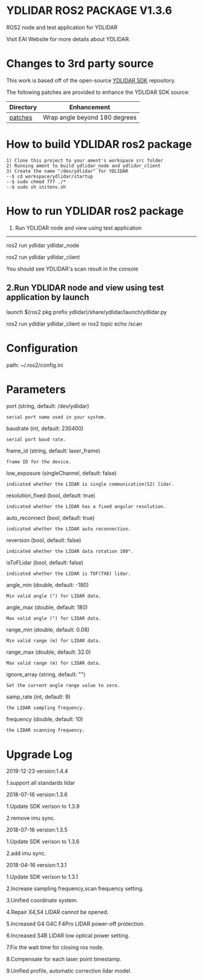 YDLIDAR ROS2 PACKAGE V1.3.6
=====================================================================

ROS2 node and test application for YDLIDAR

Visit EAI Website for more details about YDLIDAR.


Changes to 3rd party source
=====================================================================

This work is based off of the open-source
[YDLIDAR SDK](https://github.com/YDLIDAR/sdk.git) repository.

The following patches are provided to enhance the YDLIDAR SDK source:

| Directory            | Enhancement                   |
| -------------------- | ----------------------------- |
| [patches](patches)   | Wrap angle beyond 180 degrees |

How to build YDLIDAR ros2 package
=====================================================================
    1) Clone this project to your ament's workspace src folder
    2) Running ament to build ydlidar_node and ydlidar_client
    3) Create the name "/dev/ydlidar" for YDLIDAR
    --$ cd workspace/ydlidar/startup
    --$ sudo chmod 777 ./*
    --$ sudo sh initenv.sh

How to run YDLIDAR ros2 package
=====================================================================

1. Run YDLIDAR node and view using test application
------------------------------------------------------------
ros2 run ydlidar ydlidar_node

ros2 run ydlidar ydlidar_client

You should see YDLIDAR's scan result in the console

2.Run YDLIDAR node and view using test application by launch
------------------------------------------------------------
launch $(ros2 pkg prefix ydlidar)/share/ydlidar/launch/ydlidar.py

ros2 run ydldiar ydlidar_client or ros2 topic echo /scan

Configuration
=====================================================================
path: ~/.ros2/config.ini

Parameters
=====================================================================
port (string, default: /dev/ydlidar)

    serial port name used in your system. 

baudrate (int, default: 230400)

    serial port baud rate. 

frame_id (string, default: laser_frame)

    frame ID for the device. 

low_exposure (singleChannel, default: false)

    indicated whether the LIDAR is single communication(S2) lidar. 

resolution_fixed (bool, default: true)

    indicated whether the LIDAR has a fixed angular resolution. 

auto_reconnect (bool, default: true)

    indicated whether the LIDAR auto reconnection. 

reversion (bool, default: false)

    indicated whether the LIDAR data rotation 180°. 

isToFLidar (bool, default: false)

    indicated whether the LIDAR is TOF(TX8) lidar. 

angle_min (double, default: -180)

    Min valid angle (°) for LIDAR data. 

angle_max (double, default: 180)

    Max valid angle (°) for LIDAR data. 

range_min (double, default: 0.08)

    Min valid range (m) for LIDAR data. 

range_max (double, default: 32.0)

    Max valid range (m) for LIDAR data. 

ignore_array (string, default: "")

    Set the current angle range value to zero. 

samp_rate (int, default: 9)

    the LIDAR sampling frequency.

frequency (double, default: 10)

    the LIDAR scanning frequency.







Upgrade Log
=====================================================================

2019-12-23 version:1.4.4

   1.support all standards lidar


2018-07-16 version:1.3.6

   1.Update SDK verison to 1.3.9
 
   2.remove imu sync.

2018-07-16 version:1.3.5

   1.Update SDK verison to 1.3.6

   2.add imu sync.

2018-04-16 version:1.3.1

   1.Update SDK verison to 1.3.1

   2.Increase sampling frequency,scan frequency setting.

   3.Unified coordinate system.

   4.Repair X4,S4 LIDAR cannot be opened.

   5.Increased G4 G4C F4Pro LIDAR power-off protection.

   6.Increased S4B LIDAR low optical power setting.

   7.Fix the wait time for closing ros node.
   
   8.Compensate for each laser point timestamp.

   9.Unified profile, automatic correction lidar model.







